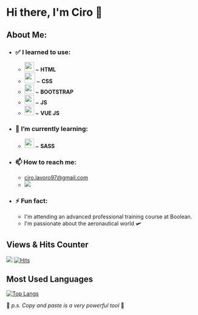 # Hi there, I'm Ciro 👋
## About Me:
- ### ✅ I learned to use:
  - <img src="https://user-images.githubusercontent.com/96072268/161374093-b80b0bc7-2be5-44bd-bf1e-ab3deb4e29cb.png" width="25" height="25"/> ~ **HTML**
  - <img src="https://user-images.githubusercontent.com/96072268/161374463-5c349721-a57a-418c-833f-b024997263e5.png" width="28" height="28"/> ~ **CSS**
  - <img src="https://user-images.githubusercontent.com/96072268/161374521-07e04ac1-34e7-4f7b-b7d9-9cb72ec5b209.png" width="25" height="25"/> ~ **BOOTSTRAP**
  - <img src="https://user-images.githubusercontent.com/96072268/161374545-ce377581-c7b3-4c4a-aab4-30883b941140.png" width="25" height="25"/> ~ **JS**
  - <img src="https://user-images.githubusercontent.com/96072268/161374582-fd35a2c4-069a-4c52-966d-6dd1b87d1c98.png" width="25" height="25"/> ~ **VUE JS**
- ### 📒 I’m currently learning:
  - <img src="https://user-images.githubusercontent.com/96072268/161374386-26ae9a12-7ae9-47e9-b19f-baa5986b079c.png" width="25" height="25"/> ~ **SASS**
- ### 📫 How to reach me: 
  - ciro.lavoro97@gmail.com
  - <a href="https://wa.me/393461596267"><img src="https://img.shields.io/badge/WhatsApp-25D366?style=for-the-badge&logo=whatsapp&logoColor=white"></a>
- ### ⚡ Fun fact: 
  - I'm attending an advanced professional training course at Boolean.
  - I'm passionate about the aeronautical world 🛩️
## Views & Hits Counter
![](https://komarev.com/ghpvc/?username=Ciro97cu&color=blueviolet)
[![Hits](https://hits.seeyoufarm.com/api/count/incr/badge.svg?url=https%3A%2F%2Fgithub.com%2FCiro97cu%2Fhit-counter&count_bg=%238C37DB&title_bg=%23555555&icon=node-dot-js.svg&icon_color=%23FFFFFF&title=hits&edge_flat=false)](https://hits.seeyoufarm.com)
## Most Used Languages
[![Top Langs](https://github-readme-stats.vercel.app/api/top-langs/?username=Ciro97cu&layout=compact)](https://github.com/Ciro97cu/github-readme-stats)

🦆 *p.s. Copy and paste is a very powerful tool* 💜

